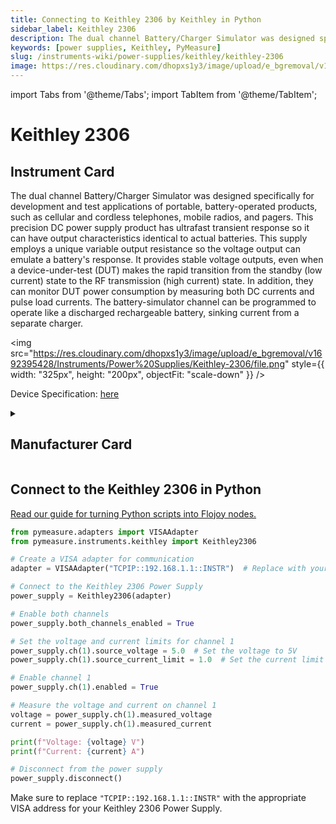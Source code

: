 ```yaml
---
title: Connecting to Keithley 2306 by Keithley in Python
sidebar_label: Keithley 2306
description: The dual channel Battery/Charger Simulator was designed specifically for development and test applications of portable, battery-operated products, such as cellular and cordless telephones, mobile radios, and pagers. This precision DC power supply product has ultrafast transient response so it can have output characteristics identical to actual batteries. This supply employs a unique variable output resistance so the voltage output can emulate a battery's response. It provides stable voltage outputs, even when a device-under-test (DUT) makes the rapid transition from the standby (low current) state to the RF transmission (high current) state. In addition, they can monitor DUT power consumption by measuring both DC currents and pulse load currents. The battery-simulator channel can be programmed to operate like a discharged rechargeable battery, sinking current from a separate charger.
keywords: [power supplies, Keithley, PyMeasure]
slug: /instruments-wiki/power-supplies/keithley/keithley-2306
image: https://res.cloudinary.com/dhopxs1y3/image/upload/e_bgremoval/v1692395428/Instruments/Power%20Supplies/Keithley-2306/file.png
---
```


import Tabs from '@theme/Tabs';
import TabItem from '@theme/TabItem';

# Keithley 2306

## Instrument Card

<div className="flex">

<div>

The dual channel Battery/Charger Simulator was designed specifically for development and test applications of portable, battery-operated products, such as cellular and cordless telephones, mobile radios, and pagers. This precision DC power supply product has ultrafast transient response so it can have output characteristics identical to actual batteries. This supply employs a unique variable output resistance so the voltage output can emulate a battery's response. It provides stable voltage outputs, even when a device-under-test (DUT) makes the rapid transition from the standby (low current) state to the RF transmission (high current) state. In addition, they can monitor DUT power consumption by measuring both DC currents and pulse load currents. The battery-simulator channel can be programmed to operate like a discharged rechargeable battery, sinking current from a separate charger.

</div>

<img src="https://res.cloudinary.com/dhopxs1y3/image/upload/e_bgremoval/v1692395428/Instruments/Power%20Supplies/Keithley-2306/file.png" style={{ width: "325px", height: "200px", objectFit: "scale-down" }} />

</div>

<div className="flex text-center">

<p>Device Specification: <a target="\_blank" href="https://www.farnell.com/datasheets/1626633.pdf">here</a></p>

</div>

<details style={{ marginTop: "15px"}}>
<summary><h2>Manufacturer Card</h2></summary>

<img src="https://res.cloudinary.com/dhopxs1y3/image/upload/v1692806202/Instruments/Vendor%20Logos/Keithley.png" style={{ width: "100%", height: "170px",objectFit: "scale-down" }} />

Keithley Instruments is a measurement and instrument company headquartered in Solon, Ohio, that develops, manufactures, markets, and sells data acquisition products, as well as complete systems for high-volume production and assembly testing.

<ul>
  <li>Headquarters: Cleveland, Ohio, United States</li>
  <li>Yearly Revenue (millions, USD): 110.6</li>
  <li>Vendor Website: <a href="https://www.tek.com/en">here</a></li>
</ul>
</details>

## Connect to the Keithley 2306 in Python

[Read our guide for turning Python scripts into Flojoy nodes.](https://docs.flojoy.ai/custom-nodes/creating-custom-node/)
<Tabs>
<TabItem value="PyMeasure" label="PyMeasure">


```python
from pymeasure.adapters import VISAAdapter
from pymeasure.instruments.keithley import Keithley2306

# Create a VISA adapter for communication
adapter = VISAAdapter("TCPIP::192.168.1.1::INSTR")  # Replace with your instrument's IP address

# Connect to the Keithley 2306 Power Supply
power_supply = Keithley2306(adapter)

# Enable both channels
power_supply.both_channels_enabled = True

# Set the voltage and current limits for channel 1
power_supply.ch(1).source_voltage = 5.0  # Set the voltage to 5V
power_supply.ch(1).source_current_limit = 1.0  # Set the current limit to 1A

# Enable channel 1
power_supply.ch(1).enabled = True

# Measure the voltage and current on channel 1
voltage = power_supply.ch(1).measured_voltage
current = power_supply.ch(1).measured_current

print(f"Voltage: {voltage} V")
print(f"Current: {current} A")

# Disconnect from the power supply
power_supply.disconnect()
```

Make sure to replace `"TCPIP::192.168.1.1::INSTR"` with the appropriate VISA address for your Keithley 2306 Power Supply.

</TabItem>
</Tabs>